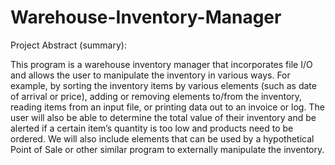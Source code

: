 # Warehouse-Inventory-Manager

Project Abstract (summary):

This program is a warehouse inventory manager that incorporates file I/O and allows the user to manipulate the inventory in various ways. For example, by sorting the inventory items by various elements (such as date of arrival or price), adding or removing elements to/from the inventory, reading items from an input file, or printing data out to an invoice or log. The user will also be able to determine the total value of their inventory and be alerted if a certain item’s quantity is too low and products need to be ordered. We will also include elements that can be used by a hypothetical Point of Sale or other similar program to externally manipulate the inventory. 
